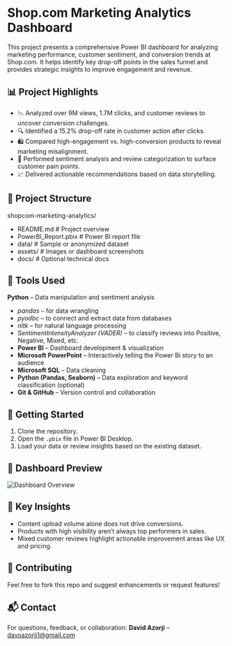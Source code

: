 # Shop.com Marketing Analytics Dashboard

This project presents a comprehensive Power BI dashboard for analyzing marketing performance, customer sentiment, and conversion trends at Shop.com. It helps identify key drop-off points in the sales funnel and provides strategic insights to improve engagement and revenue.

## 📊 Project Highlights

- 📉 Analyzed over 9M views, 1.7M clicks, and customer reviews to uncover conversion challenges.
- 🔍 Identified a 15.2% drop-off rate in customer action after clicks.
- 🛍️ Compared high-engagement vs. high-conversion products to reveal marketing misalignment.
- 💬 Performed sentiment analysis and review categorization to surface customer pain points.
- 📈 Delivered actionable recommendations based on data storytelling.

## 📁 Project Structure
shopcom-marketing-analytics/
- README.md # Project overview
- PowerBI_Report.pbix # Power BI report file
- data/ # Sample or anonymized dataset
- assets/ # Images or dashboard screenshots
- docs/ # Optional technical docs

## 🧰 Tools Used
**Python** – Data manipulation and sentiment analysis
 - *pandas* – for data wrangling
 - *pyodbc* – to connect and extract data from databases
 - *nltk* – for natural language processing
 - *SentimentIntensityAnalyzer (VADER)* – to classify reviews into Positive, Negative, Mixed, etc.
- **Power BI** – Dashboard development & visualization
- **Microsoft PowerPoint** – Interactively telling the Power Bi story to an audience
- **Microsoft SQL** – Data cleaning
- **Python (Pandas, Seaborn)** – Data exploration and keyword classification (optional)
- **Git & GitHub** – Version control and collaboration 

## 🚀 Getting Started

1. Clone the repository.
2. Open the `.pbix` file in Power BI Desktop.
3. Load your data or review insights based on the existing dataset.

## 📸 Dashboard Preview

![Dashboard Overview](assets/dashboard_overview.png)

## 📌 Key Insights

- Content upload volume alone does not drive conversions.
- Products with high visibility aren’t always top performers in sales.
- Mixed customer reviews highlight actionable improvement areas like UX and pricing.

## 🤝 Contributing

Feel free to fork this repo and suggest enhancements or request features!

## 📬 Contact

For questions, feedback, or collaboration:
**David Azorji** – [davoazorji1@gmail.com](mailto:davoazorji1@gmail.com)
